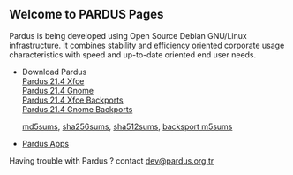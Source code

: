 ## Welcome to PARDUS Pages

Pardus is being developed using Open Source Debian GNU/Linux infrastructure. It combines stability and efficiency oriented corporate usage characteristics with speed and up-to-date oriented end user needs.

* Download Pardus <br/>
[Pardus 21.4 Xfce](https://indir.pardus.org.tr/ISO/Pardus21/Pardus-21.4-XFCE-amd64.iso)<br/>
[Pardus 21.4 Gnome](https://indir.pardus.org.tr/ISO/Pardus21/Pardus-21.4-GNOME-amd64.iso)<br/>
[Pardus 21.4 Xfce Backports](https://indir.pardus.org.tr/ISO/Pardus21backports/Pardus-21.4-XFCE-backports-amd64.iso)<br/>
[Pardus 21.4 Gnome Backports](https://indir.pardus.org.tr/ISO/Pardus21backports/Pardus-21.4-GNOME-backports-amd64.iso)

     [md5sums](https://indir.pardus.org.tr/ISO/Pardus21/MD5SUMS), [sha256sums](https://indir.pardus.org.tr/ISO/Pardus21/SHA256SUMS), [sha512sums](https://indir.pardus.org.tr/ISO/Pardus21/SHA512SUMS), [backsport m5sums](https://indir.pardus.org.tr/ISO/Pardus21backports/MD5SUMS)

* [Pardus Apps](https://github.com/orgs/pardus/repositories)

Having trouble with Pardus ? contact dev@pardus.org.tr  
